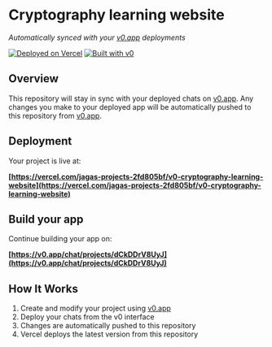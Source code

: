 # Cryptography learning website

*Automatically synced with your [v0.app](https://v0.app) deployments*

[![Deployed on Vercel](https://img.shields.io/badge/Deployed%20on-Vercel-black?style=for-the-badge&logo=vercel)](https://vercel.com/jagas-projects-2fd805bf/v0-cryptography-learning-website)
[![Built with v0](https://img.shields.io/badge/Built%20with-v0.app-black?style=for-the-badge)](https://v0.app/chat/projects/dCkDDrV8UyJ)

## Overview

This repository will stay in sync with your deployed chats on [v0.app](https://v0.app).
Any changes you make to your deployed app will be automatically pushed to this repository from [v0.app](https://v0.app).

## Deployment

Your project is live at:

**[https://vercel.com/jagas-projects-2fd805bf/v0-cryptography-learning-website](https://vercel.com/jagas-projects-2fd805bf/v0-cryptography-learning-website)**

## Build your app

Continue building your app on:

**[https://v0.app/chat/projects/dCkDDrV8UyJ](https://v0.app/chat/projects/dCkDDrV8UyJ)**

## How It Works

1. Create and modify your project using [v0.app](https://v0.app)
2. Deploy your chats from the v0 interface
3. Changes are automatically pushed to this repository
4. Vercel deploys the latest version from this repository
